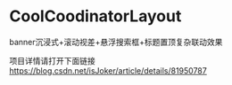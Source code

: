# CoolCoodinatorLayout
 banner沉浸式+滚动视差+悬浮搜索框+标题置顶复杂联动效果

项目详情请打开下面链接
https://blog.csdn.net/isJoker/article/details/81950787
